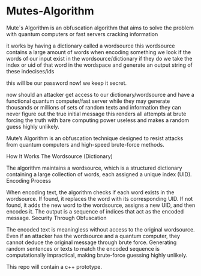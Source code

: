 # Mutes-Algorithm
Mute´s Algorithm is an obfuscation algorithm that aims to solve the problem with quantum computers or fast servers cracking information


it works by having a dictionary called a wordsource
this wordsource contains a large amount of words when encoding something we look if the words of our input exist in the wordsource/dictionary if they do we take the index or uid of that word in the wordspace and generate an output string of these indecises/ids

this will be our password now! we keep it secret.

now should an attacker get access to our dictionary/wordsource and have a functional quantum computer/fast server while they may generate thousands or millions of sets of random texts and information they can never figure out the true initial message this renders all attempts at brute forcing the truth with bare computing power useless and makes a random guess highly unlikely.






Mute’s Algorithm is an obfuscation technique designed to resist attacks from quantum computers and high-speed brute-force methods.

How It Works
The Wordsource (Dictionary)

The algorithm maintains a wordsource, which is a structured dictionary containing a large collection of words, each assigned a unique index (UID).
Encoding Process

When encoding text, the algorithm checks if each word exists in the wordsource.
If found, it replaces the word with its corresponding UID.
If not found, it adds the new word to the wordsource, assigns a new UID, and then encodes it.
The output is a sequence of indices that act as the encoded message.
Security Through Obfuscation

The encoded text is meaningless without access to the original wordsource.
Even if an attacker has the wordsource and a quantum computer, they cannot deduce the original message through brute force.
Generating random sentences or texts to match the encoded sequence is computationally impractical, making brute-force guessing highly unlikely.



This repo will contain a c++ prototype.
